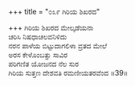 +++
title = "೦೩೯ ಗಿರಿಯ ಶಿಖರದ"

+++
ಗಿರಿಯ ಶಿಖರದ ಮೇಲ್ಕಡೆಯನಾ  
ಚರಿಸಿ ನಿಷಧಾಚಲವನಿಳಿದು   
ನರನ ಪಾಳೆಯ ಬಿಟ್ಟುದಾಗಲಿಳಾ ವ್ರತದ ಮೇಲೆ  
ಅರಸ ಕೇಳೊಂಬತ್ತು ಸಾವಿರ  
ಪರಿಗಣಿತ ಯೋಜನದ ನೆಲ ಸುರ  
ಗಿರಿಯ ಸುತ್ತಣ ದೇಶವತಿ ರಮಣೀಯತರವೆಂದ     ॥39॥